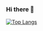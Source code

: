 ### Hi there 👋

[![Top Langs](https://github-readme-stats.vercel.app/api/top-langs/?username=Igiz23)](https://github.com/anuraghazra/github-readme-stats)


